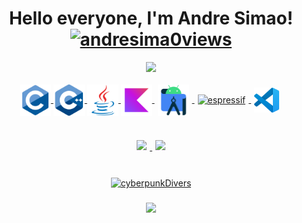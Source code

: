 <h1 align="center" >Hello everyone, I'm Andre Simao!  
  <a href="https://www.linkedin.com/in/andre-simao-254692230/ "target="_blank">  
    <img src="https://komarev.com/ghpvc/?username=andresima0&label=Profile%20views" alt="andresima0views"/>
</h1> 

<div align="center">
<img src="https://readme-typing-svg.demolab.com/?lines=I'm%20Brazilian%20IT%20student;I'm%20Starting%20on%20GitHub%20now;Some%20topics%20I'm%20interested%20in:;I'm%20working%20with%20ESP32%20too!&font=Fira%20Code&Left=true&width=500&height=25&color=00FF00&vCenter=true&pause=500&size=20"/>
</div>

<div align="center">
<div style="display: inline_block"><br>
  <img align="center" alt="alms-c"  width="50" hspace="0" src="https://raw.githubusercontent.com/devicons/devicon/master/icons/c/c-original.svg">
  <img align="center" alt="alms-cplusplus"  width="50" hspace="0" src="https://raw.githubusercontent.com/devicons/devicon/master/icons/cplusplus/cplusplus-original.svg">
  <img align="center" alt="alms-java" width="50" hspace="0" src="https://raw.githubusercontent.com/devicons/devicon/master/icons/java/java-original.svg">
  <img align="center" alt="alms-kotlin" width="50" hspace="0" src="https://raw.githubusercontent.com/devicons/devicon/master/icons/kotlin/kotlin-original.svg">
  <img align="center" alt="alms-androidstudio" width="50" hspace="5" src="https://raw.githubusercontent.com/devicons/devicon/master/icons/androidstudio/androidstudio-original.svg">
  <img align="center" alt="espressif" width="50" hspace="5" src="https://github.com/andresima0/andresima0/assets/111400782/e5bb27dd-857c-4278-9dc1-15c49085d943)">
  <img align="center" alt="alms-vscode" width="40" hspace="5" src="https://raw.githubusercontent.com/devicons/devicon/master/icons/vscode/vscode-original.svg">
 
</div>
  
#
<div align="center">
<a href="https://github.com/andresima0">
  <img height="170" hspace= "5" src="https://github-readme-stats.vercel.app/api?username=andresima0&show_icons=true&theme=dark&include_all_commits=true&count_private=true"/>
  <img height="170" hspace= "5" src="https://github-readme-stats.vercel.app/api/top-langs/?username=andresima0&layout=compact&langs_count=16&theme=dark"/>
</div>

#
<div align="center">
  <img align="center" alt="cyberpunkDivers" width="770" src="https://github.com/andresima0/andresima0/assets/111400782/400ed31b-0dd1-4ff1-8700-d754c48b3719">
</div>

###
<div text align="center">
  <img src="https://readme-typing-svg.demolab.com/?lines=->%20Shall%20we%20dive%20deep%20into%20knowledge?&font=Fira%20Code&Left=true&width=500&height=25&color=800080&vCenter=true&pause=5000&size=20"/>
</div>
